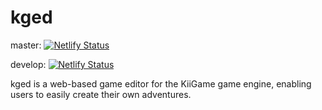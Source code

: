 # kged

master: [![Netlify Status](https://api.netlify.com/api/v1/badges/ea999cb3-6f05-43a4-9772-cbef732eece4/deploy-status)](https://app.netlify.com/sites/kged/deploys)

develop: [![Netlify Status](https://api.netlify.com/api/v1/badges/539fcce4-b56e-4953-9669-02822dba7d2c/deploy-status)](https://app.netlify.com/sites/kged-dev/deploys)

kged is a web-based game editor for the KiiGame game engine, enabling users to easily create their own adventures.
